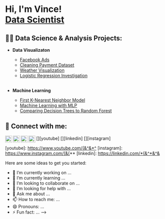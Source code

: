 <h1>Hi, I'm Vince! <br/><a href="https://github.com/Vince-Hub-Git">Data Scientist</a>
<h2>👨‍💻 Data Science & Analysis Projects:</h2>

- <b>Data Visualizaton</b>
  - [Facebook Ads](https://github.com/Vince-Hub-Git/FacebookAdsAnalysis/tree/main)
  - [Cleaning Payment Dataset](https://github.com/Vince-Hub-Git/Cleaning-Payment-Dataset/tree/main)
  - [Weather Visualization](https://github.com/Vince-Hub-Git/Weather-Visualizations/blob/main/README.md)
  - [Logistic Regression Investigation](https://github.com/Vince-Hub-Git/Logistic-Regression-Investigation/blob/main/README.md)
 
  <br>
- <b>Machine Learning</b>
  - [First K-Nearest Neighbor Model](https://github.com/Vince-Hub-Git/First-KNN-Model)
  - [Machine Learning with MLP](https://github.com/Vince-Hub-Git/Machine-Learning-with-MLP/blob/main/README.md)
  - [Comparing Decision Trees to Random Forest](https://github.com/Vince-Hub-Git/Comparing-Decision-Trees-to-Random-Forest/tree/main)
<h2> 🤳 Connect with me:</h2>

[<img align="left" alt="JoshMadakor | YouTube" width="22px" src="https://cdn.jsdelivr.net/npm/simple-icons@v3/icons/youtube.svg" />][youtube]
[<img align="left" alt="JoshMadakor | Twitter" width="22px" src="https://cdn.jsdelivr.net/npm/simple-icons@v3/icons/twitter.svg" />][twitter]
[<img align="left" alt="JoshMadakor | LinkedIn" width="22px" src="https://cdn.jsdelivr.net/npm/simple-icons@v3/icons/linkedin.svg" />][linkedin]
[<img align="left" alt="JoshMadakor | Instagram" width="22px" src="https://cdn.jsdelivr.net/npm/simple-icons@v3/icons/instagram.svg" />][instagram]

[twitter]: https://twitter.com/^%&^%
[youtube]: https://www.youtube.com/(&^&*^
[instagram]: https://www.instagram.com/(&(**
[linkedin]: https://linkedin.com/*(&^*&^&


Here are some ideas to get you started:

- 🔭 I’m currently working on ...
- 🌱 I’m currently learning ...
- 👯 I’m looking to collaborate on ...
- 🤔 I’m looking for help with ...
- 💬 Ask me about ...
- 📫 How to reach me: ...
- 😄 Pronouns: ...
- ⚡ Fun fact: ...
-->
